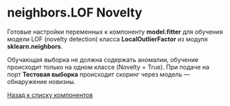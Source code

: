 # neighbors.LOF Novelty

Готовые настройки переменных к компоненту **model.fitter** для обучения модели LOF (novelty detection) класса **LocalOutlierFactor** из модуля **sklearn.neighbors**.

Обучающая выборка не должна содержать аномалии, обучение происходит только на одном классе (Novelty = True). 
При подаче на порт **Тестовая выборка** происходит скоринг через модель — обнаружение новизны.

[Назад к списку компонентов](../README.md)